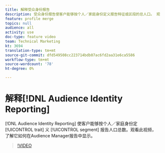 ```yaml
---
title: 解释受众身份报告
description: 受众身份报告使客户能够按个人／家庭身份定义报告特征或区段的总人口。 观看此视频，了解它如何在Audience Manager报告中显示。
feature: profile merge
topics: null
audience: all
activity: use
doc-type: feature video
team: Technical Marketing
kt: 3694
translation-type: tm+mt
source-git-commit: dfd549508cc223714bdb07ac6fd2aa31e6ca5586
workflow-type: tm+mt
source-wordcount: '78'
ht-degree: 0%

---
```



# 解释[!DNL Audience Identity Reporting]

[!DNL Audience Identity Reporting] 使客户能够按个人／家庭身份定 [!UICONTROL trait] 义 [!UICONTROL segment] 报告人口总数。观看此视频，了解它如何在Audience Manager报告中显示。

>[!VIDEO](https://video.tv.adobe.com/v/28973/?quality=12)
